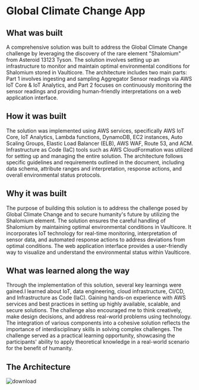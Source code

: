 # Global Climate Change App
## What was built
A comprehensive solution was built to address the Global Climate Change challenge by leveraging the discovery of the rare element "Shalomium" from Asteroid 13123 Tyson. The solution involves setting up an infrastructure to monitor and maintain optimal environmental conditions for Shalomium stored in Vaulticore. The architecture includes two main parts: Part 1 involves ingesting and sampling Aggregator Sensor readings via AWS IoT Core & IoT Analytics, and Part 2 focuses on continuously monitoring the sensor readings and providing human-friendly interpretations on a web application interface.
## How it was built
The solution was implemented using AWS services, specifically AWS IoT Core, IoT Analytics, Lambda functions, DynamoDB, EC2 instances, Auto Scaling Groups, Elastic Load Balancer (ELB), AWS WAF, Route 53, and ACM. Infrastructure as Code (IaC) tools such as AWS CloudFormation was utilized for setting up and managing the entire solution. The architecture follows specific guidelines and requirements outlined in the document, including data schema, attribute ranges and interpretation, response actions, and overall environmental status protocols.
## Why it was built
The purpose of building this solution is to address the challenge posed by Global Climate Change and to secure humanity's future by utilizing the Shalomium element. The solution ensures the careful handling of Shalomium by maintaining optimal environmental conditions in Vaulticore. It incorporates IoT technology for real-time monitoring, interpretation of sensor data, and automated response actions to address deviations from optimal conditions. The web application interface provides a user-friendly way to visualize and understand the environmental status within Vaulticore.
## What was learned along the way
Through the implementation of this solution, several key learnings were gained.I learned about IoT, data engineering, cloud infrastructure, CI/CD, and Infrastructure as Code (IaC). Gaining hands-on experience with AWS services and best practices in setting up highly available, scalable, and secure solutions. The challenge also encouraged me to think creatively, make design decisions, and address real-world problems using technology. The integration of various components into a cohesive solution reflects the importance of interdisciplinary skills in solving complex challenges. The challenge served as a practical learning opportunity, showcasing the participants' ability to apply theoretical knowledge in a real-world scenario for the benefit of humanity.
## The Architecture 
![download](https://github.com/ClementDaniel/Global-Climate-Change/assets/96403532/ba9d0aeb-9725-4657-a3be-c88001e7511e)

